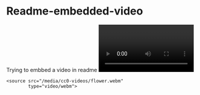 # Readme-embedded-video
Trying to embbed a video in readme
<video controls width="250">

    <source src="/media/cc0-videos/flower.webm"
            type="video/webm">
